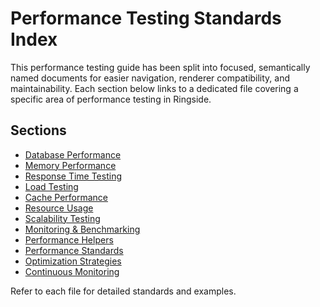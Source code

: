 # Performance Testing Standards Index

This performance testing guide has been split into focused, semantically named documents for easier navigation, renderer compatibility, and maintainability. Each section below links to a dedicated file covering a specific area of performance testing in Ringside.

## Sections
- [Database Performance](database-performance.md)
- [Memory Performance](memory-performance.md)
- [Response Time Testing](response-time.md)
- [Load Testing](load-testing.md)
- [Cache Performance](cache-performance.md)
- [Resource Usage](resource-usage.md)
- [Scalability Testing](scalability.md)
- [Monitoring & Benchmarking](monitoring-benchmarking.md)
- [Performance Helpers](performance-helpers.md)
- [Performance Standards](performance-standards.md)
- [Optimization Strategies](optimization-strategies.md)
- [Continuous Monitoring](continuous-monitoring.md)

Refer to each file for detailed standards and examples.
